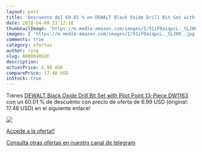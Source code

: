 ```yaml
---
layout: post
title: 'Descuento del 60.01 % en DEWALT Black Oxide Drill Bit Set with Pi'
date: 2020-04-09 23:12:18
thumbnailImage: 'https://m.media-amazon.com/images/I/51iFDaiqpcL._SL200_.jpg'
images: [ 'https://m.media-amazon.com/images/I/51iFDaiqpcL._SL200_.jpg' ]
comments: true
category: ofertas
author: ring
slug: B00004RGVF
description:
actualPrice: 6.99 USD
comparePrice: 17.48 USD
inStock: true
---
```


Tienes [DEWALT Black Oxide Drill Bit Set with Pilot Point  13-Piece  DW1163 ](https://www.amazon.com/dp/B00004RGVF/?tag=redken08-20) con un 60.01 % de descuento con precio de oferta de 6.99 USD (original: 17.48 USD) en el siguiente enlace!

[![](https://m.media-amazon.com/images/I/51iFDaiqpcL._SL200_.jpg)](https://www.amazon.com/dp/B00004RGVF/?tag=redken08-20)

[Accede a la oferta!!](https://www.amazon.com/dp/B00004RGVF/?tag=redken08-20)

[Consulta otras ofertas en nuestro canal de telegram](https://t.me/s/ofertas25)
